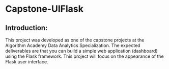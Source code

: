 # Capstone-UIFlask

## Introduction: 
This project was developed as one of the capstone projects at the Algorithm Academy Data Analytics Specialization. The expected deliverables are that you can build a simple web application (dashboard) using the Flask framework. This project will focus on the appearance of the Flask user interface.
